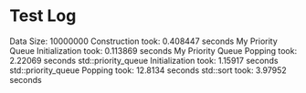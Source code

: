 # Test Log

Data Size: 10000000
Construction took: 0.408447 seconds
My Priority Queue Initialization took: 0.113869 seconds
My Priority Queue Popping took: 2.22069 seconds
std::priority_queue Initialization took: 1.15917 seconds
std::priority_queue Popping took: 12.8134 seconds
std::sort took: 3.97952 seconds
